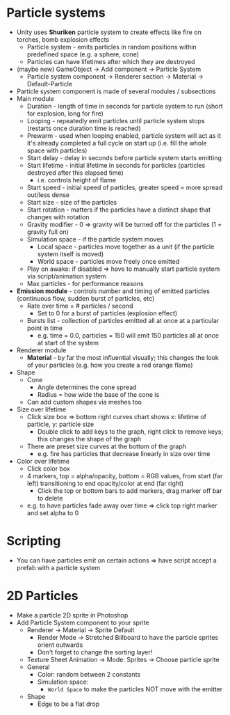 # Particle systems
- Unity uses **Shuriken** particle system to create effects like fire on torches, bomb explosion effects
	- Particle system - emits particles in random positions within predefined space (e.g. a sphere, cone)
	- Particles can have lifetimes after which they are destroyed
- (maybe new) GameObject → Add component → Particle System
	- Particle system component → Renderer section → Material → Default-Particle 
- Particle system component is made of several modules / subsections
- Main module
	- Duration - length of time in seconds for particle system to run (short for explosion, long for fire)
	- Looping - repeatedly emit particles until particle system stops (restarts once duration time is reached) 
	- Prewarm - used when looping enabled, particle system will act as it it's already completed a full cycle on start up (i.e. fill the whole space with particles)
	- Start delay - delay in seconds before particle system starts emitting
	- Start lifetime - initial lifetime in seconds for particles (particles destroyed after this elapsed time)
		- i.e. controls height of flame
	- Start speed - initial speed of particles, greater speed = more spread out/less dense
	- Start size - size of the particles
	- Start rotation - matters if the particles have a distinct shape that changes with rotation
	- Gravity modifier - 0 => gravity will be turned off for the particles (1 = gravity full on)
	- Simulation space - if the particle system moves
		- Local space - particles move together as a unit (if the particle system itself is moved)
		- World space - particles move freely once emitted
	- Play on awake: if disabled => have to manually start particle system via script/animation system
	- Max particles - for performance reasons
- **Emission module** - controls number and timing of emitted particles (continuous flow, sudden burst of particles, etc)
	- Rate over time = # particles / second
		- Set to 0 for a burst of particles (explosion effect)
	- Bursts list - collection of particles emitted all at once at a particular point in time
		- e.g. time = 0.0, particles = 150 will emit 150 particles all at once at start of the system
- Renderer module
	- **Material** - by far the most influential visually; this changes the look of your particles (e.g. how you create a red orange flame)
- Shape
	- Cone
		- Angle determines the cone spread 
		- Radius = how wide the base of the cone is 
	- Can add custom shapes via meshes too
- Size over lifetime
	- Click size box => bottom right curves chart shows x: lifetime of particle, y: particle size
		- Double click to add keys to the graph, right click to remove keys; this changes the shape of the graph
	- There are preset size curves at the bottom of the graph
		- e.g. fire has particles that decrease linearly in size over time
- Color over lifetime
	- Click color box
	- 4 markers, top = alpha/opacity, bottom = RGB values, from start (far left) transitioning to end opacity/color at end (far right)
		- Click the top or bottom bars to add markers, drag marker off bar to delete
	- e.g. to have particles fade away over time => click top right marker and set alpha to 0
# Scripting
- You can have particles emit on certain actions => have script accept a prefab with a particle system
# 2D Particles
- Make a particle 2D sprite in Photoshop
- Add Particle System component to your sprite
    - Renderer -> Material -> Sprite Default
        - Render Mode -> Stretched Billboard to have the particle sprites orient outwards
        - Don't forget to change the sorting layer!
    - Texture Sheet Animation -> Mode: Sprites -> Choose particle sprite 
    - General
        - Color: random between 2 constants 
        - Simulation space: 
            - `World Space` to make the particles NOT move with the emitter
    - Shape
        - Edge to be a flat drop
